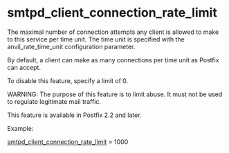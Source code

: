 # smtpd_client_connection_rate_limit 


The maximal number of connection attempts any client is allowed to
make to this service per time unit.  The time unit is specified
with the anvil_rate_time_unit configuration parameter.



By default, a client can make as many connections per time unit as
Postfix can accept.



To disable this feature, specify a limit of 0.



WARNING: The purpose of this feature is to limit abuse. It must
not be used to regulate legitimate mail traffic.



This feature is available in Postfix 2.2 and later.



Example:



<a href="postconf.5.html#smtpd_client_connection_rate_limit">smtpd_client_connection_rate_limit</a> = 1000




